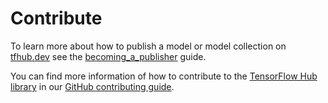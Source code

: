 <!--* freshness: { owner: 'kempy' reviewed: '2020-09-14' } *-->

# Contribute

To learn more about how to publish a model or model collection on
[tfhub.dev](https://tfhub.dev/) see the [becoming_a_publisher](publish.md)
guide.

You can find more information of how to contribute to the
[TensorFlow Hub library](https://github.com/tensorflow/hub) in our
[GitHub contributing guide](https://github.com/tensorflow/hub/blob/master/CONTRIBUTING.md).
